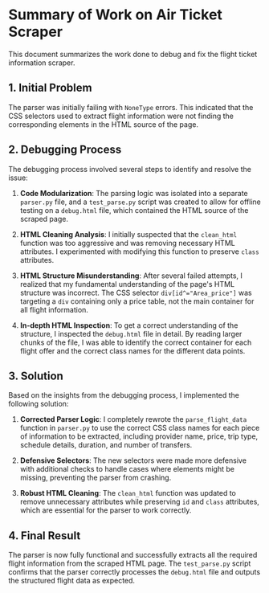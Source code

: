 # Summary of Work on Air Ticket Scraper

This document summarizes the work done to debug and fix the flight ticket information scraper.

## 1. Initial Problem

The parser was initially failing with `NoneType` errors. This indicated that the CSS selectors used to extract flight information were not finding the corresponding elements in the HTML source of the page.

## 2. Debugging Process

The debugging process involved several steps to identify and resolve the issue:

1.  **Code Modularization**: The parsing logic was isolated into a separate `parser.py` file, and a `test_parse.py` script was created to allow for offline testing on a `debug.html` file, which contained the HTML source of the scraped page.

2.  **HTML Cleaning Analysis**: I initially suspected that the `clean_html` function was too aggressive and was removing necessary HTML attributes. I experimented with modifying this function to preserve `class` attributes.

3.  **HTML Structure Misunderstanding**: After several failed attempts, I realized that my fundamental understanding of the page's HTML structure was incorrect. The CSS selector `div[id^="Area_price"]` was targeting a `div` containing only a price table, not the main container for all flight information.

4.  **In-depth HTML Inspection**: To get a correct understanding of the structure, I inspected the `debug.html` file in detail. By reading larger chunks of the file, I was able to identify the correct container for each flight offer and the correct class names for the different data points.

## 3. Solution

Based on the insights from the debugging process, I implemented the following solution:

1.  **Corrected Parser Logic**: I completely rewrote the `parse_flight_data` function in `parser.py` to use the correct CSS class names for each piece of information to be extracted, including provider name, price, trip type, schedule details, duration, and number of transfers.

2.  **Defensive Selectors**: The new selectors were made more defensive with additional checks to handle cases where elements might be missing, preventing the parser from crashing.

3.  **Robust HTML Cleaning**: The `clean_html` function was updated to remove unnecessary attributes while preserving `id` and `class` attributes, which are essential for the parser to work correctly.

## 4. Final Result

The parser is now fully functional and successfully extracts all the required flight information from the scraped HTML page. The `test_parse.py` script confirms that the parser correctly processes the `debug.html` file and outputs the structured flight data as expected.
